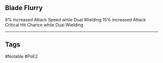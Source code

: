 ## Blade Flurry
6% increased Attack Speed while Dual Wielding
15% increased Attack Critical Hit Chance while Dual Wielding

---
## Tags
#Notable
#PoE2
